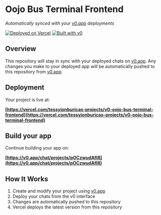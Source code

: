 # Oojo Bus Terminal Frontend

*Automatically synced with your [v0.app](https://v0.app) deployments*

[![Deployed on Vercel](https://img.shields.io/badge/Deployed%20on-Vercel-black?style=for-the-badge&logo=vercel)](https://vercel.com/tessyjonburicas-projects/v0-oojo-bus-terminal-frontend)
[![Built with v0](https://img.shields.io/badge/Built%20with-v0.app-black?style=for-the-badge)](https://v0.app/chat/projects/pOCzwudAfI8)

## Overview

This repository will stay in sync with your deployed chats on [v0.app](https://v0.app).
Any changes you make to your deployed app will be automatically pushed to this repository from [v0.app](https://v0.app).

## Deployment

Your project is live at:

**[https://vercel.com/tessyjonburicas-projects/v0-oojo-bus-terminal-frontend](https://vercel.com/tessyjonburicas-projects/v0-oojo-bus-terminal-frontend)**

## Build your app

Continue building your app on:

**[https://v0.app/chat/projects/pOCzwudAfI8](https://v0.app/chat/projects/pOCzwudAfI8)**

## How It Works

1. Create and modify your project using [v0.app](https://v0.app)
2. Deploy your chats from the v0 interface
3. Changes are automatically pushed to this repository
4. Vercel deploys the latest version from this repository